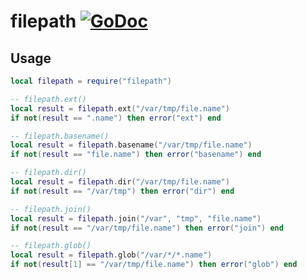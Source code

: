 # filepath [![GoDoc](https://godoc.org/github.com/lovercode/gopher-lua-libs/filepath?status.svg)](https://godoc.org/github.com/lovercode/gopher-lua-libs/filepath)

## Usage

```lua
local filepath = require("filepath")

-- filepath.ext()
local result = filepath.ext("/var/tmp/file.name")
if not(result == ".name") then error("ext") end

-- filepath.basename()
local result = filepath.basename("/var/tmp/file.name")
if not(result == "file.name") then error("basename") end

-- filepath.dir()
local result = filepath.dir("/var/tmp/file.name")
if not(result == "/var/tmp") then error("dir") end

-- filepath.join()
local result = filepath.join("/var", "tmp", "file.name")
if not(result == "/var/tmp/file.name") then error("join") end

-- filepath.glob()
local result = filepath.glob("/var/*/*.name")
if not(result[1] == "/var/tmp/file.name") then error("glob") end
```

